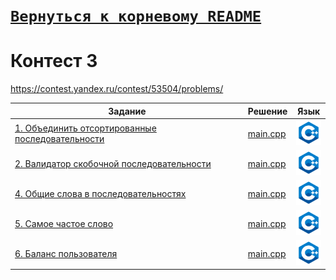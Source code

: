 # [__```Вернуться к корневому README```__](https://github.com/MaximKanevskiy/CFUV/blob/main/README.md)
# Контест 3
https://contest.yandex.ru/contest/53504/problems/

| Задание | Решение | Язык |
| --- | --- | --- |
| [1. Объединить отсортированные последовательности](https://contest.yandex.ru/contest/53504/problems/1/) | [main.cpp](https://github.com/MaximKanevskiy/CFUV/blob/main/contest_03/01/main.cpp) | [<img src="https://github.com/MaximKanevskiy/CFUV/blob/main/img/cpp.png" width="40"/>]() |
| [2. Валидатор скобочной последовательности](https://contest.yandex.ru/contest/53504/problems/2/) | [main.cpp](https://github.com/MaximKanevskiy/CFUV/blob/main/contest_03/02/main.cpp) | [<img src="https://github.com/MaximKanevskiy/CFUV/blob/main/img/cpp.png" width="40"/>]() |
| [4. Общие слова в последовательностях](https://contest.yandex.ru/contest/53504/problems/4/) | [main.cpp](https://github.com/MaximKanevskiy/CFUV/blob/main/contest_03/04/main.cpp) | [<img src="https://github.com/MaximKanevskiy/CFUV/blob/main/img/cpp.png" width="40"/>]() |
| [5. Самое частое слово](https://contest.yandex.ru/contest/53504/problems/5/) | [main.cpp](https://github.com/MaximKanevskiy/CFUV/blob/main/contest_03/05/main.cpp) | [<img src="https://github.com/MaximKanevskiy/CFUV/blob/main/img/cpp.png" width="40"/>]() |
| [6. Баланс пользователя](https://contest.yandex.ru/contest/53504/problems/6/) | [main.cpp](https://github.com/MaximKanevskiy/CFUV/blob/main/contest_03/06/main.cpp) | [<img src="https://github.com/MaximKanevskiy/CFUV/blob/main/img/cpp.png" width="40"/>]() |
